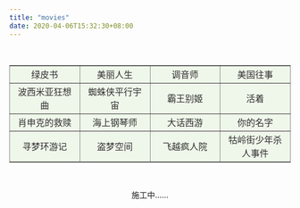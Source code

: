 ```yaml
---
title: "movies"
date: 2020-04-06T15:32:30+08:00
---
```

<br/>

<table border="2" cellspacing="3%" frame="hsides" style="background-color:#d1eac157;opacity:0.9">
   <tr>
     <td width=25% align="center">绿皮书</td>
     <td width=25% align="center">美丽人生</td>
     <td width=25% align="center">调音师</td>
     <td width=25% align="center">美国往事</td>
  </tr>
   <tr>
     <td width=25% align="center">波西米亚狂想曲</td>
     <td width=25% align="center">蜘蛛侠平行宇宙</td>
     <td width=25% align="center">霸王别姬</td>
     <td width=25% align="center">活着</td>
   </tr>
   <tr>
     <td width=25% align="center">肖申克的救赎</td>
     <td width=25% align="center">海上钢琴师</td>
     <td width=25% align="center">大话西游</td>
     <td width=25% align="center">你的名字</td>
   </tr>
    <tr>
     <td width=25% align="center">寻梦环游记</td>
     <td width=25% align="center">盗梦空间</td>
     <td width=25% align="center">飞越疯人院</td>
     <td width=25% align="center">牯岭街少年杀人事件</td>
   </tr>
</table>

<br/>

<p style="text-align:center">施工中……</p>

